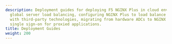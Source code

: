 ```yaml
---
description: Deployment guides for deploying F5 NGINX Plus in cloud environments,
  global server load balancing, configuring NGINX Plus to load balance or interoperate
  with third‑party technologies, migrating from hardware ADCs to NGINX Plus, and enabling
  single sign-on for proxied applications.
title: Deployment Guides
weight: 200
---
```


